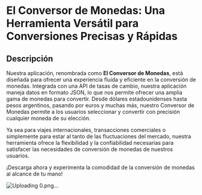 # El Conversor de Monedas: Una Herramienta Versátil para Conversiones Precisas y Rápidas

## Descripción

Nuestra aplicación, renombrada como **El Conversor de Monedas**, está diseñada para ofrecer una experiencia fluida y eficiente en la conversión de monedas. Integrada con una API de tasas de cambio, nuestra aplicación maneja datos en formato JSON, lo que nos permite ofrecer una amplia gama de monedas para convertir. Desde dólares estadounidenses hasta pesos argentinos, pasando por euros y muchas más, nuestro Conversor de Monedas permite a los usuarios seleccionar y convertir con precisión cualquier moneda de su elección.

Ya sea para viajes internacionales, transacciones comerciales o simplemente para estar al tanto de las fluctuaciones del mercado, nuestra herramienta ofrece la flexibilidad y la confiabilidad necesarias para satisfacer las necesidades de conversión de monedas de nuestros usuarios. 

¡Descarga ahora y experimenta la comodidad de la conversión de monedas al alcance de tu mano!


![Uploading 0.png…]()
